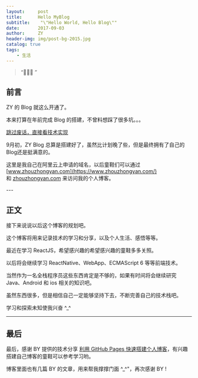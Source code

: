 ```yaml
---
layout:     post
title:      Hello MyBlog
subtitle:    "\"Hello World, Hello Blog\""
date:       2017-09-03
author:     ZY
header-img: img/post-bg-2015.jpg
catalog: true
tags:
    - 生活
---
```


> “🙉🙉🙉 ”


## 前言

ZY 的 Blog 就这么开通了。

本来打算在年前完成 Blog 的搭建，不曾料想踩了很多坑。。。

[跳过废话，直接看技术实现 ](#build) 

9月初，ZY Blog 总算是搭建好了，虽然比计划晚了些，但是最终拥有了自己的Blog还是挺满意的。

这里是我自己在阿里云上申请的域名，以后童鞋们可以通过 [www.zhouzhongyan.com](https://www.zhouzhongyan.com/) 和 [zhouzhongyan.com](http://zhouzhongyan.com/) 来访问我的个人博客。

<p id = "build"></p>
---

## 正文

接下来说说以后这个博客的规划吧。

这个博客将用来记录技术的学习和分享，以及个人生活、感悟等等。

最近在学习 ReactJS，希望感兴趣的希望感兴趣的童鞋多多关照。

以后将会继续学习 ReactNative、WebApp、ECMAScript 6 等等前端技术。

当然作为一名全栈程序员这些东西肯定是不够的，如果有时间将会继续研究 Java、Android 和 ios 相关的知识吧。

虽然东西很多，但是相信自己一定能够坚持下去，不断完善自己的技术栈吧。

学习和探索未知使我兴奋 ^_^

---

## 最后

最后，感谢 BY 提供的技术分享 [利用 GitHub Pages 快速搭建个人博客](http://qiubaiying.top/)，有兴趣搭建自己博客的童鞋可以参考学习哟。

博客里面也有几篇 BY 的文章，用来帮我撑撑门面 ^_^"，再次感谢 BY !


